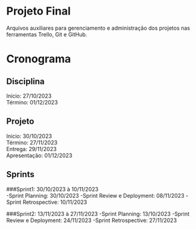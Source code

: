 # Projeto Final
Arquivos auxiliares para gerenciamento e administração dos projetos nas ferramentas Trello, Git e GitHub.

# Cronograma

## Disciplina
Início: 27/10/2023  
Término: 01/12/2023  

## Projeto
Início: 30/10/2023  
Término: 27/11/2023  
Entrega: 29/11/2023  
Apresentação: 01/12/2023  

## Sprints
###Sprint1: 30/10/2023 à 10/11/2023  
-Sprint Planning: 30/10/2023
-Sprint Review e Deployment: 08/11/2023
-Sprint Retrospective: 10/11/2023

###Sprint2: 13/11/2023 à 27/11/2023
-Sprint Planning: 13/10/2023
-Sprint Review e Deployment: 24/11/2023
-Sprint Retrospective: 27/11/2023

